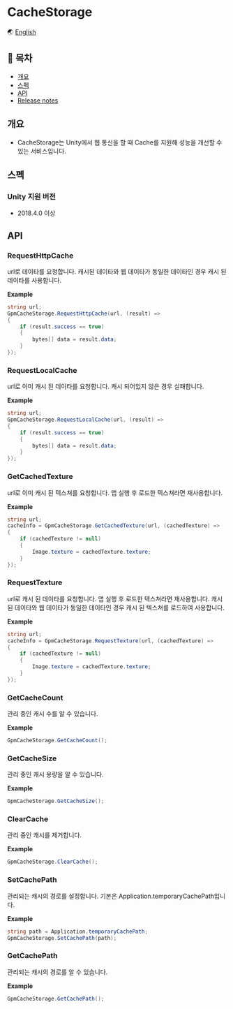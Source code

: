 # CacheStorage

🌏 [English](README.en.md)

## 🚩 목차

* [개요](#개요)
* [스펙](#스펙)
* [API](#api)
* [Release notes](./ReleaseNotes.md)

## 개요

* CacheStorage는 Unity에서 웹 통신을 할 때 Cache를 지원해 성능을 개선할 수 있는 서비스입니다.

## 스펙

### Unity 지원 버전

* 2018.4.0 이상

## API

### RequestHttpCache

url로 데이타를 요청합니다.
캐시된 데이타와 웹 데이타가 동일한 데이타인 경우 캐시 된 데이타를 사용합니다.

**Example**
```cs
string url;
GpmCacheStorage.RequestHttpCache(url, (result) =>
{
	if (result.success == true)
	{
		bytes[] data = result.data;
	}
});
```

### RequestLocalCache

url로 이미 캐시 된 데이타를 요청합니다. 
캐시 되어있지 않은 경우 실패합니다.

**Example**
```cs
string url;
GpmCacheStorage.RequestLocalCache(url, (result) =>
{
	if (result.success == true)
	{
		bytes[] data = result.data;
	}
});
```

### GetCachedTexture

url로 이미 캐시 된 텍스쳐를 요청합니다.
앱 실행 후 로드한 텍스쳐라면 재사용합니다.

**Example**
```cs
string url;
cacheInfo = GpmCacheStorage.GetCachedTexture(url, (cachedTexture) =>
{
	if (cachedTexture != null)
	{
		Image.texture = cachedTexture.texture;
	}
});
```


### RequestTexture

url로 캐시 된 데이타를 요청합니다. 
앱 실행 후 로드한 텍스쳐라면 재사용합니다.
캐시 된 데이타와 웹 데이타가 동일한 데이타인 경우 캐시 된 텍스쳐를 로드하여 사용합니다.

**Example**
```cs
string url;
cacheInfo = GpmCacheStorage.RequestTexture(url, (cachedTexture) =>
{
	if (cachedTexture != null)
	{
		Image.texture = cachedTexture.texture;
	}
});
```

### GetCacheCount

관리 중인 캐시 수를 알 수 있습니다.

**Example**
```cs
GpmCacheStorage.GetCacheCount();
```

### GetCacheSize

관리 중인 캐시 용량을 알 수 있습니다.

**Example**
```cs
GpmCacheStorage.GetCacheSize();
```

### ClearCache

관리 중인 캐시를 제거합니다.

**Example**
```cs
GpmCacheStorage.ClearCache();
```

### SetCachePath

관리되는 캐시의 경로를 설정합니다.
기본은 Application.temporaryCachePath입니다.

**Example**
```cs
string path = Application.temporaryCachePath;
GpmCacheStorage.SetCachePath(path);
```

### GetCachePath

관리되는 캐시의 경로를 알 수 있습니다.

**Example**
```cs
GpmCacheStorage.GetCachePath();
```